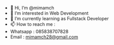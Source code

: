 - 👋 Hi, I’m @mimamch
- 👀 I’m interested in Web Development
- 🌱 I’m currently learning as Fullstack Developer
- 📫 How to reach me : 
- Whatsapp : 085838707828
- Email : mimamch28@gmail.com

